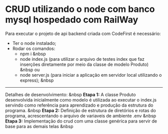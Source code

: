 # CRUD utilizando o node com banco mysql hospedado com RailWay


Para executar o projeto de api backend criada com CodeFirst é necessário:
* Ter o node instalado;
* Rodar os comandos: 
    * npm i
    &nbsp
    * node index.js (para utilizar o arquivo de testes index que faz inserções diretamente por meio da classe de modelo Produto)
    &nbsp
    ou
    * node server.js (para iniciar a aplicação em servidor local utilizando o express);
    &nbsp

---

Detalhes de desenvolvimento:
&nbsp
**Etapa 1:**
A classe Produto desenvolvida inicialmente como modelo é utilizada ao executar o index.js servindo como referência para aprendizado e produção da estrutura do programa.
&nbsp
**Etapa 2:**
Definição de estrutura de diretórios e rotas do programa, acrescentando o arquivo de variaveis de ambiente .env
&nbsp
**Etapa 3:**
Implementação do crud com uma classe genérica para servir de base para as demais telas
&nbsp
